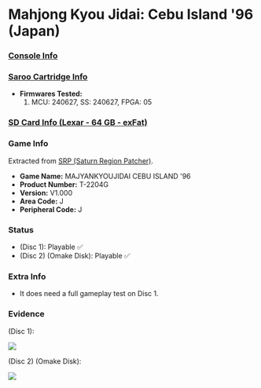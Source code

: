 # Mahjong Kyou Jidai: Cebu Island '96 (Japan)

### [Console Info](../../../../Info/Consoles/VA13/README.md)

### [Saroo Cartridge Info](../../../../Info/Cartridges/RetroGameParadiseStore/1.32F/README.md)

- <b>Firmwares Tested:</b>
  1. MCU: 240627, SS: 240627, FPGA: 05

### [SD Card Info (Lexar - 64 GB - exFat)](../../../../Info/SdCards/Lexar/64GB/exfat/README.md)

### Game Info

Extracted from [SRP (Saturn Region Patcher)](https://segaxtreme.net/resources/saturn-region-patcher.81/download).

- <b>Game Name:</b> MAJYANKYOUJIDAI CEBU ISLAND '96
- <b>Product Number:</b> T-2204G
- <b>Version:</b> V1.000
- <b>Area Code:</b> J
- <b>Peripheral Code:</b> J

### Status

- (Disc 1): Playable :white_check_mark:
- (Disc 2) (Omake Disk): Playable :white_check_mark:

### Extra Info

- It does need a full gameplay test on Disc 1.

### Evidence

(Disc 1):

[![](https://img.youtube.com/vi/qtb_eNJ8lYk/0.jpg)](https://www.youtube.com/watch?v=qtb_eNJ8lYk)

(Disc 2) (Omake Disk):

[![](https://img.youtube.com/vi/RqV03t1GGcc/0.jpg)](https://www.youtube.com/watch?v=RqV03t1GGcc)
